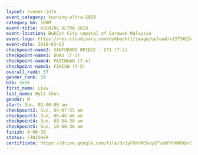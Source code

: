 ```yaml
--- 
layout: runner-info 
event_category: kuching-ultra-2018 
category_km: 50KM 
event-title: KUCHING ULTRA 2018 
event-location: BukCat City capital of Sarawak Malaysia 
event-logo: https://res.cloudinary.com/dykbosktl/image/upload/v1573619473/Logo/kuching-ultra-2018-logo_tlpvm5.png 
event-date: 2018-03-03 
checkpoint-name2: SANTUBONG BRIDGE - CP1 (T-2) 
checkpoint-name3: DBKU (T-3) 
checkpoint-name4: PATINGAN (T-4) 
checkpoint-name5: FINISH (T-5) 
overall_rank: 37
gender_rank: 30
bib: 5036
first_name: Liew
last_name: Nyit Chun
gender: M
start: Sun, 02-00-00 am
checkpoint2: Sun, 04-07-55 am
checkpoint3: Sun, 06-46-46 am
checkpoint4: Sun, 08-54-30 am
checkpoint5: Sun, 10-06-36 am
finish: 8-06-36
status: FINISHER
certificate: https://drive.google.com/file/d/1yFGhrWEkxyQFVshFKhW8OQvrZa7wv9e9/view?usp=sharing","CERTIFICATE")
--- 
```

